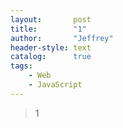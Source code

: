 ```yaml
---
layout:       post
title:        "1"
author:       "Jeffrey"
header-style: text
catalog:      true
tags:
    - Web
    - JavaScript
---
```


> 1

